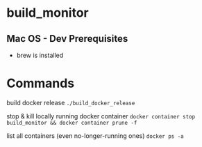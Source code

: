 # build_monitor

## Mac OS - Dev Prerequisites
- brew is installed

# Commands
build docker release
`./build_docker_release`

stop & kill locally running docker container
`docker container stop build_monitor && docker container prune -f`

list all containers (even no-longer-running ones)
`docker ps -a`
